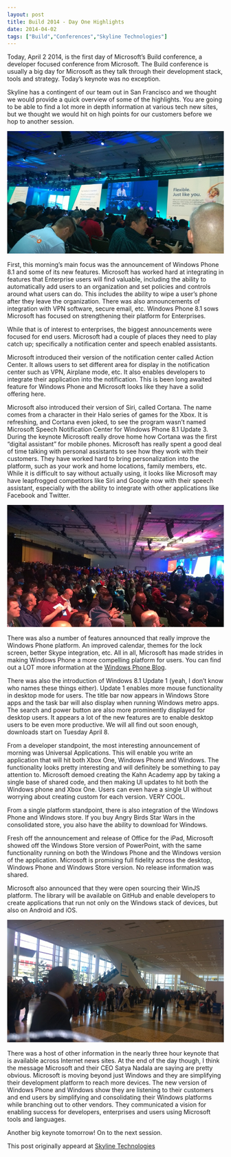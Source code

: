 ```yaml
---
layout: post
title: Build 2014 - Day One Highlights
date: 2014-04-02
tags: ["Build","Conferences","Skyline Technologies"]
---
```


Today, April 2 2014,  is the first day of Microsoft’s Build conference, a developer focused conference from Microsoft. The Build conference is usually a big day for Microsoft as they talk through their development stack, tools and strategy. Today’s keynote was no exception.

Skyline has a contingent of our team out in San Francisco and we thought we would provide a quick overview of some of the highlights. You are going to be able to find a lot more in depth information at various tech new sites, but we thought we would hit on high points for our customers before we hop to another session.

![Build](build1.jpg)

First, this morning’s main focus was the announcement of Windows Phone 8.1 and some of its new features. Microsoft has worked hard at integrating in features that Enterprise users will find valuable, including the ability to automatically add users to an organization and set policies and controls around what users can do. This includes the ability to wipe a user’s phone after they leave the organization. There was also announcements of integration with VPN software, secure email, etc. Windows Phone 8.1 sows Microsoft has focused on strengthening their platform for Enterprises.

While that is of interest to enterprises, the biggest announcements were focused for end users. Microsoft had a couple of places they need to play catch up; specifically a notification center and speech enabled assistants.

Microsoft introduced their version of the notification center called Action Center. It allows users to set different area for display in the notification center such as VPN, Airplane mode, etc. It also enables developers to integrate their application into the notification. This is been long awaited feature for Windows Phone and Microsoft looks like they have a solid offering here.

Microsoft also introduced their version of Siri, called Cortana. The name comes from a character in their Halo series of games for the Xbox. It is refreshing, and Cortana even joked, to see the program wasn’t named Microsoft Speech Notification Center for Windows Phone 8.1 Update 3. During the keynote Microsoft really drove home how Cortana was the first “digital assistant” for mobile phones. Microsoft has really spent a good deal of time talking with personal assistants to see how they work with their customers. They have worked hard to bring personalization into the platform, such as your work and home locations, family members, etc. While it is difficult to say without actually using, it looks like Microsoft may have leapfrogged competitors like Siri and Google now with their speech assistant, especially with the ability to integrate with other applications like Facebook and Twitter.

![Build Crowd](build2.jpg)

There was also a number of features announced that really improve the Windows Phone platform. An improved calendar, themes for the lock screen, better Skype integration, etc. All in all, Microsoft has made strides in making Windows Phone a more compelling platform for users. You can find out a LOT more information at the [Windows Phone Blog](http://blogs.windows.com/windows_phone/b/windowsphone/archive/2014/04/02/cortana-yes-and-many-many-other-great-features-coming-in-windows-phone-8-1.aspx).

There was also the introduction of Windows 8.1 Update 1 (yeah, I don’t know who names these things either). Update 1 enables more mouse functionality in desktop mode for users. The title bar now appears in Windows Store apps and the task bar will also display when running Windows metro apps. The search and power button are also more prominently displayed for desktop users. It appears a lot of the new features are to enable desktop users to be even more productive. We will all find out soon enough, downloads start on Tuesday April 8.

From a developer standpoint, the most interesting announcement of morning was Universal Applications. This will enable you write an application that will hit both Xbox One, Windows Phone and Windows. The functionality looks pretty interesting and will definitely be something to pay attention to. Microsoft demoed creating the Kahn Academy app by taking a single base of shared code, and then making UI updates to hit both the Windows phone and Xbox One. Users can even have a single UI without worrying about creating custom for each version. VERY COOL.

From a single platform standpoint, there is also integration of the Windows Phone and Windows store. If you buy Angry Birds Star Wars in the consolidated store, you also have the ability to download for Windows.

Fresh off the announcement and release of Office for the iPad, Microsoft showed off the Windows Store version of PowerPoint, with the same functionality running on both the Windows Phone and the Windows version of the application. Microsoft is promising full fidelity across the desktop, Windows Phone and Windows Store version. No release information was shared.

Microsoft also announced that they were open sourcing their WinJS platform. The library will be available on GitHub and enable developers to create applications that run not only on the Windows stack of devices, but also on Android and iOS.

![AngularJS talk line](build3.jpg)

There was a host of other information in the nearly three hour keynote that is available across Internet news sites. At the end of the day though, I think the message Microsoft and their CEO Satya Nadala are saying are pretty obvious. Microsoft is moving beyond just Windows and they are simplifying their development platform to reach more devices. The new version of Windows Phone and Windows show they are listening to their customers and end users by simplifying and consolidating their Windows platforms while branching out to other vendors. They communicated a vision for enabling success for developers, enterprises and users using Microsoft tools and languages.

Another big keynote tomorrow! On to the next session.

This post originally appeard at [Skyline Technologies](http://www.skylinetechnologies.com/Blog/Article/2464/Build-2014-Observations-Day-1.aspx)
